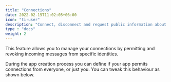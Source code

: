 ```yaml
---
title: "Connections"
date: 2022-02-15T11:02:05+06:00
icon: "ti-user"
description: "Connect, disconnect and request public information about users and apps"
type : "docs"
weight: 2
---
```


This feature allows you to manage your connections by permitting and revoking incoming messages from specific identities.

During the app creation process you can define if your app permits connections from everyone, or just you. You can tweak this behaviour as shown below.

